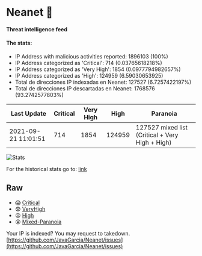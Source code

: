 # Neanet :hocho:
#### Threat intelligence feed
#### The stats:

- IP Address with malicious activities reported: 1896103 (100%)
- IP Address categorized as 'Critical':  714 (0.03765618218%)
- IP Address categorized as 'Very High':  1854 (0.0977794982657%)
- IP Address categorized as 'High':  124959 (6.59030653925)
- Total de direcciones IP indexadas en Neanet:  127527 (6.7257422197%)
- Total de direcciones IP descartadas en Neanet:  1768576 (93.2742577803%)

| Last Update | Critical | Very High | High | Paranoia |
| --- | --- | --- | --- | --- |
| 2021-09-21 11:01:51 | 714 | 1854 | 124959 | 127527 mixed list (Critical + Very High + High)|

![Stats](https://docs.google.com/spreadsheets/d/e/2PACX-1vSnaNMIXVabIpDJjufMlzH7poXnshF3mgd8Is1g9ytUEzVsP5my4Trn8f-xkoLLQ38xpL3HtmUexLo6/pubchart?oid=501124687&format=image)

For the historical stats go to: [link](/stats.csv)
## Raw
- :scream: [Critical](https://raw.githubusercontent.com/JavaGarcia/Neanet/master/blacklists/neanet_critical.txt)
- :fearful: [VeryHigh](https://raw.githubusercontent.com/JavaGarcia/Neanet/master/blacklists/neanet_veryHigh.txtt)
- :frowning: [High](https://raw.githubusercontent.com/JavaGarcia/Neanet/master/blacklists/neanet_high.txt)
- :dizzy_face: [Mixed-Paranoia](https://raw.githubusercontent.com/JavaGarcia/Neanet/master/blacklists/neanet_all.txt)


Your IP is indexed? You may request to takedown. [https://github.com/JavaGarcia/Neanet/issues](https://github.com/JavaGarcia/Neanet/issues)

























































































































































































































































































































































































































































































































































































































































































































































































































































































































































































































































































































































































































































































































































































































































































































































































































































































































































































































































































































































































































































































































































































































































































































































































































































































































































































































































































































































































































































































































































































































































































































































































































































































































































































































































































































































































































































































































































































































































































































































































































































































































































































































































































































































































































































































































































































































































































































































































































































































































































































































































































































































































































































































































































































































































































































































































































































































































































































































































































































































































































































































































































































































































































































































































































































































































































































































































































































































































































































































































































































































































































































































































































































































































































































































































































































































































































































































































































































































































































































































































































































































































































































































































































































































































































































































































































































































































































































































































































































































































































































































































































































